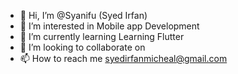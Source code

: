 - 👋 Hi, I’m @Syanifu (Syed Irfan)
- 👀 I’m interested in Mobile app Development
- 🌱 I’m currently learning Learning Flutter
- 💞️ I’m looking to collaborate on
- 📫 How to reach me syedirfanmicheal@gmail.com

<!---
Syanifu/Syanifu is a ✨ special ✨ repository because its `README.md` (this file) appears on your GitHub profile.
You can click the Preview link to take a look at your changes.
--->
